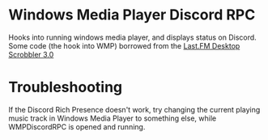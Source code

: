 # Windows Media Player Discord RPC
Hooks into running windows media player, and displays status on Discord.
Some code (the hook into WMP) borrowed from the [Last.FM Desktop Scrobbler 3.0](https://github.com/lastfm/lastfm-windows-desktop)


# Troubleshooting
If the Discord Rich Presence doesn't work, try changing the current playing music track in Windows Media Player to something else, while WMPDiscordRPC is opened and running.
